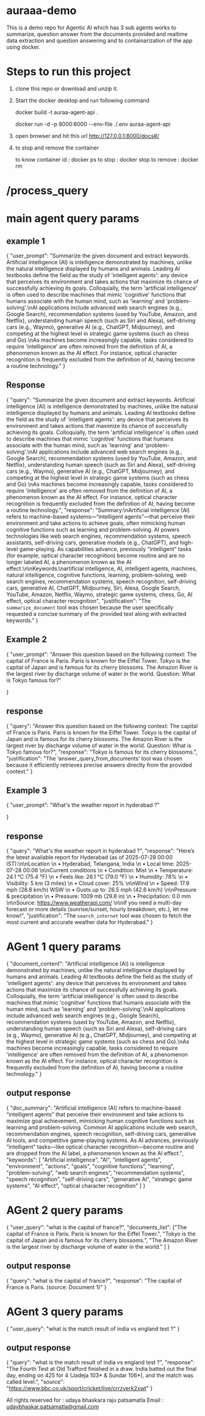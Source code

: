 # auraaa-demo
This is a demo repo for Agentic AI which has 3 sub agents works to summarize, question answer from the documents provided and realtime data extraction and question answering and to containarization of the app using docker.

# Steps to run this project
1. clone this repo or download and unzip it.

2. Start the docker desktop and run following command
  
    docker build -t auraa-agent-api .

    docker run -d -p 8000:8000 --env-file ./.env auraa-agent-api

3. open browser and hit this url http://127.0.0.1:8000/docs#/

4. to stop and remove the container

    to know container id : docker ps
    to stop : docker stop <containerid>
    to remove : docker rm <containerid>

# /process_query
# main agent query params
## example 1
{
  "user_prompt": "Summarize the given document and extract keywords. Artificial intelligence (AI) is intelligence demonstrated by machines, unlike the natural intelligence displayed by humans and animals. Leading AI textbooks define the field as the study of 'intelligent agents': any device that perceives its environment and takes actions that maximize its chance of successfully achieving its goals. Colloquially, the term 'artificial intelligence' is often used to describe machines that mimic 'cognitive' functions that humans associate with the human mind, such as 'learning' and 'problem-solving'.\nAI applications include advanced web search engines (e.g., Google Search), recommendation systems (used by YouTube, Amazon, and Netflix), understanding human speech (such as Siri and Alexa), self-driving cars (e.g., Waymo), generative AI (e.g., ChatGPT, Midjourney), and competing at the highest level in strategic game systems (such as chess and Go).\nAs machines become increasingly capable, tasks considered to require 'intelligence' are often removed from the definition of AI, a phenomenon known as the AI effect. For instance, optical character recognition is frequently excluded from the definition of AI, having become a routine technology."
}
## Response
{
  "query": "Summarize the given document and extract keywords. Artificial intelligence (AI) is intelligence demonstrated by machines, unlike the natural intelligence displayed by humans and animals. Leading AI textbooks define the field as the study of 'intelligent agents': any device that perceives its environment and takes actions that maximize its chance of successfully achieving its goals. Colloquially, the term 'artificial intelligence' is often used to describe machines that mimic 'cognitive' functions that humans associate with the human mind, such as 'learning' and 'problem-solving'.\nAI applications include advanced web search engines (e.g., Google Search), recommendation systems (used by YouTube, Amazon, and Netflix), understanding human speech (such as Siri and Alexa), self-driving cars (e.g., Waymo), generative AI (e.g., ChatGPT, Midjourney), and competing at the highest level in strategic game systems (such as chess and Go).\nAs machines become increasingly capable, tasks considered to require 'intelligence' are often removed from the definition of AI, a phenomenon known as the AI effect. For instance, optical character recognition is frequently excluded from the definition of AI, having become a routine technology.",
  "response": "Summary:\nArtificial intelligence (AI) refers to machine-based systems—“intelligent agents”—that perceive their environment and take actions to achieve goals, often mimicking human cognitive functions such as learning and problem-solving. AI powers technologies like web search engines, recommendation systems, speech assistants, self-driving cars, generative models (e.g., ChatGPT), and high-level game-playing. As capabilities advance, previously “intelligent” tasks (for example, optical character recognition) become routine and are no longer labeled AI, a phenomenon known as the AI effect.\n\nKeywords:\nartificial intelligence, AI, intelligent agents, machines, natural intelligence, cognitive functions, learning, problem-solving, web search engines, recommendation systems, speech recognition, self-driving cars, generative AI, ChatGPT, Midjourney, Siri, Alexa, Google Search, YouTube, Amazon, Netflix, Waymo, strategic game systems, chess, Go, AI effect, optical character recognition",
  "justification": "The `summarize_document` tool was chosen because the user specifically requested a concise summary of the provided text along with extracted keywords."
}

## Example 2
{
  "user_prompt": "Answer this question based on the following context: The capital of France is Paris. Paris is known for the Eiffel Tower. Tokyo is the capital of Japan and is famous for its cherry blossoms. The Amazon River is the largest river by discharge volume of water in the world. Question: What is Tokyo famous for?"

}

## response
{
  "query": "Answer this question based on the following context: The capital of France is Paris. Paris is known for the Eiffel Tower. Tokyo is the capital of Japan and is famous for its cherry blossoms. The Amazon River is the largest river by discharge volume of water in the world. Question: What is Tokyo famous for?",
  "response": "Tokyo is famous for its cherry blossoms.",
  "justification": "The ‘answer_query_from_documents’ tool was chosen because it efficiently retrieves precise answers directly from the provided context."
}

## Example 3
{
  "user_prompt": "What's the weather report in hyderabad ?"

}

## response
{
  "query": "What's the weather report in hyderabad ?",
  "response": "Here’s the latest available report for Hyderabad (as of 2025-07-28 00:00 IST):\n\nLocation  \n • Hyderabad, Telangana, India  \n • Local time: 2025-07-28 00:06  \n\nCurrent conditions  \n • Condition: Mist  \n • Temperature: 24.1 °C (75.4 °F)  \n • Feels like: 26.1 °C (79.0 °F)  \n • Humidity: 78%  \n • Visibility: 5 km (3 miles)  \n • Cloud cover: 25%  \n\nWind  \n • Speed: 17.9 mph (28.8 km/h) WSW  \n • Gusts up to: 26.5 mph (42.6 km/h)  \n\nPressure & precipitation  \n • Pressure: 1009 mb (29.8 in)  \n • Precipitation: 0.0 mm  \n\nSource: https://www.weatherapi.com/  \n\nIf you need a multi-day forecast or more details (sunrise/sunset, hourly breakdown, etc.), let me know!",
  "justification": "The `search_internet` tool was chosen to fetch the most current and accurate weather data for Hyderabad."
}


# AGent 1 query params
{
  "document_content": "Artificial intelligence (AI) is intelligence demonstrated by machines, unlike the natural intelligence displayed by humans and animals. Leading AI textbooks define the field as the study of 'intelligent agents': any device that perceives its environment and takes actions that maximize its chance of successfully achieving its goals. Colloquially, the term 'artificial intelligence' is often used to describe machines that mimic 'cognitive' functions that humans associate with the human mind, such as 'learning' and 'problem-solving'.\nAI applications include advanced web search engines (e.g., Google Search), recommendation systems (used by YouTube, Amazon, and Netflix), understanding human speech (such as Siri and Alexa), self-driving cars (e.g., Waymo), generative AI (e.g., ChatGPT, Midjourney), and competing at the highest level in strategic game systems (such as chess and Go).\nAs machines become increasingly capable, tasks considered to require 'intelligence' are often removed from the definition of AI, a phenomenon known as the AI effect. For instance, optical character recognition is frequently excluded from the definition of AI, having become a routine technology."
}

## output response
{
  "doc_summary": "Artificial intelligence (AI) refers to machine-based “intelligent agents” that perceive their environment and take actions to maximize goal achievement, mimicking human cognitive functions such as learning and problem-solving. Common AI applications include web search, recommendation engines, speech recognition, self-driving cars, generative AI tools, and competitive game-playing systems. As AI advances, previously “intelligent” tasks—like optical character recognition—become routine and are dropped from the AI label, a phenomenon known as the AI effect.",
  "keywords": [
    "Artificial intelligence",
    "AI",
    "intelligent agents",
    "environment",
    "actions",
    "goals",
    "cognitive functions",
    "learning",
    "problem-solving",
    "web search engines",
    "recommendation systems",
    "speech recognition",
    "self-driving cars",
    "generative AI",
    "strategic game systems",
    "AI effect",
    "optical character recognition"
  ]
}


# AGent 2 query params
{
  "user_query": "what is the capital of france?",
  "documents_list": ["The capital of France is Paris. Paris is known for the Eiffel Tower.",
         "Tokyo is the capital of Japan and is famous for its cherry blossoms.",
         "The Amazon River is the largest river by discharge volume of water in the world."
  ]
}

## output response
{
  "query": "what is the capital of france?",
  "response": "The capital of France is Paris. (source: Document 1)"
}


# AGent 3 query params

{
  "user_query": "what is the match result of india vs england test ?"
}

## output response
{
  "query": "what is the match result of india vs england test ?",
  "response": "The Fourth Test at Old Trafford finished in a draw. India batted out the final day, ending on 425 for 4 (Jadeja 103* & Sundar 106*), and the match was called level.",
  "source": "https://www.bbc.co.uk/sport/cricket/live/crrzverk2xwt"
}



All rights reserved for : udaya bhaskara raju patsamatla
Email : udaybhaskar.patsamatla@gmail.com